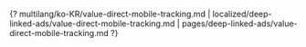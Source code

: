 {? multilang/ko-KR/value-direct-mobile-tracking.md | localized/deep-linked-ads/value-direct-mobile-tracking.md | pages/deep-linked-ads/value-direct-mobile-tracking.md ?}
